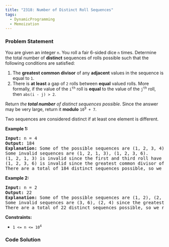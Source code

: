 ```yaml
---
title: "2318: Number of Distinct Roll Sequences"
tags:
  - DynamicProgramming
  - Memoization
---
```

### Problem Statement

<p>You are given an integer <code>n</code>. You roll a fair 6-sided dice <code>n</code> times. Determine the total number of <strong>distinct</strong> sequences of rolls possible such that the following conditions are satisfied:</p>

<ol>
	<li>The <strong>greatest common divisor</strong> of any <strong>adjacent</strong> values in the sequence is equal to <code>1</code>.</li>
	<li>There is <strong>at least</strong> a gap of <code>2</code> rolls between <strong>equal</strong> valued rolls. More formally, if the value of the <code>i<sup>th</sup></code> roll is <strong>equal</strong> to the value of the <code>j<sup>th</sup></code> roll, then <code>abs(i - j) &gt; 2</code>.</li>
</ol>

<p>Return <em>the<strong> total number</strong> of distinct sequences possible</em>. Since the answer may be very large, return it <strong>modulo</strong> <code>10<sup>9</sup> + 7</code>.</p>

<p>Two sequences are considered distinct if at least one element is different.</p>


<p><strong class="example">Example 1:</strong></p>

<pre>
<strong>Input:</strong> n = 4
<strong>Output:</strong> 184
<strong>Explanation:</strong> Some of the possible sequences are (1, 2, 3, 4), (6, 1, 2, 3), (1, 2, 3, 1), etc.
Some invalid sequences are (1, 2, 1, 3), (1, 2, 3, 6).
(1, 2, 1, 3) is invalid since the first and third roll have an equal value and abs(1 - 3) = 2 (i and j are 1-indexed).
(1, 2, 3, 6) is invalid since the greatest common divisor of 3 and 6 = 3.
There are a total of 184 distinct sequences possible, so we return 184.</pre>

<p><strong class="example">Example 2:</strong></p>

<pre>
<strong>Input:</strong> n = 2
<strong>Output:</strong> 22
<strong>Explanation:</strong> Some of the possible sequences are (1, 2), (2, 1), (3, 2).
Some invalid sequences are (3, 6), (2, 4) since the greatest common divisor is not equal to 1.
There are a total of 22 distinct sequences possible, so we return 22.
</pre>


<p><strong>Constraints:</strong></p>

<ul>
	<li><code>1 &lt;= n &lt;= 10<sup>4</sup></code></li>
</ul>


### Code Solution

```python

```

